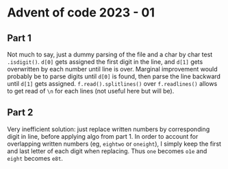 # Advent of code 2023 - 01

## Part 1

Not much to say, just a dummy parsing of the file and a char by char test `.isdigit()`.
`d[0]` gets assigned the first digit in the line, and `d[1]` gets overwritten by each number until line is over.
Marginal improvement would probably be to parse digits until `d[0]` is found, then parse the line backward until `d[1]` gets assigned.
`f.read().splitlines()` over `f.readlines()` allows to get read of `\n` for each lines (not useful here but will be).

## Part 2

Very inefficient solution: just replace written numbers by corresponding digit in line, before applying algo from part 1.
In order to account for overlapping written numbers (eg, `eightwo` or `oneight`), I simply keep the first and last letter of each digit when replacing.
Thus `one` becomes `o1e` and `eight` becomes `e8t`.
